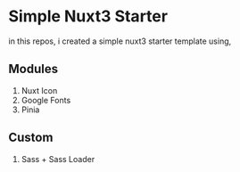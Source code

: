 # Simple Nuxt3 Starter
in this repos, i created a simple nuxt3 starter template using,
## Modules
1. Nuxt Icon
2. Google Fonts
3. Pinia

## Custom
1. Sass + Sass Loader
